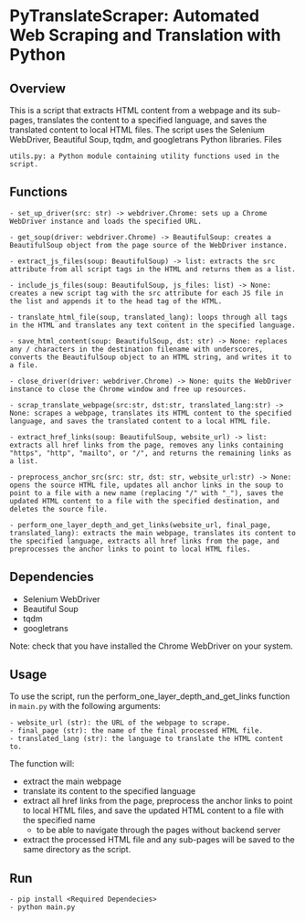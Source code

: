 # PyTranslateScraper: Automated Web Scraping and Translation with Python

## Overview

This is a script that extracts HTML content from a webpage and its sub-pages, translates the content to a specified language, and saves the translated content to local HTML files. The script uses the Selenium WebDriver, Beautiful Soup, tqdm, and googletrans Python libraries.
Files

    utils.py: a Python module containing utility functions used in the script.

## Functions

    - set_up_driver(src: str) -> webdriver.Chrome: sets up a Chrome WebDriver instance and loads the specified URL.
    
    - get_soup(driver: webdriver.Chrome) -> BeautifulSoup: creates a BeautifulSoup object from the page source of the WebDriver instance.
    
    - extract_js_files(soup: BeautifulSoup) -> list: extracts the src attribute from all script tags in the HTML and returns them as a list.
    
    - include_js_files(soup: BeautifulSoup, js_files: list) -> None: creates a new script tag with the src attribute for each JS file in the list and appends it to the head tag of the HTML.
    
    - translate_html_file(soup, translated_lang): loops through all tags in the HTML and translates any text content in the specified language.
    
    - save_html_content(soup: BeautifulSoup, dst: str) -> None: replaces any / characters in the destination filename with underscores, converts the BeautifulSoup object to an HTML string, and writes it to a file.
    
    - close_driver(driver: webdriver.Chrome) -> None: quits the WebDriver instance to close the Chrome window and free up resources.
    
    - scrap_translate_webpage(src:str, dst:str, translated_lang:str) -> None: scrapes a webpage, translates its HTML content to the specified language, and saves the translated content to a local HTML file.
    
    - extract_href_links(soup: BeautifulSoup, website_url) -> list: extracts all href links from the page, removes any links containing "https", "http", "mailto", or "/", and returns the remaining links as a list.
    
    - preprocess_anchor_src(src: str, dst: str, website_url:str) -> None: opens the source HTML file, updates all anchor links in the soup to point to a file with a new name (replacing "/" with "_"), saves the updated HTML content to a file with the specified destination, and deletes the source file.
    
    - perform_one_layer_depth_and_get_links(website_url, final_page, translated_lang): extracts the main webpage, translates its content to the specified language, extracts all href links from the page, and preprocesses the anchor links to point to local HTML files.

## Dependencies
- Selenium WebDriver
- Beautiful Soup
- tqdm
- googletrans

Note: check that you have installed the Chrome WebDriver on your system.

## Usage

To use the script, run the perform_one_layer_depth_and_get_links function in `main.py` with the following arguments:

    - website_url (str): the URL of the webpage to scrape.
    - final_page (str): the name of the final processed HTML file.
    - translated_lang (str): the language to translate the HTML content to.

The function will: 
- extract the main webpage
- translate its content to the specified language
- extract all href links from the page, preprocess the anchor links to point to local HTML files, and save the updated HTML content to a file with the specified name 
  - to be able to navigate through the pages without backend server
- extract the processed HTML file and any sub-pages will be saved to the same directory as the script.

## Run
    - pip install <Required Dependecies>
    - python main.py
